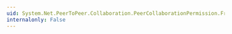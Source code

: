 ```yaml
---
uid: System.Net.PeerToPeer.Collaboration.PeerCollaborationPermission.FromXml(System.Security.SecurityElement)
internalonly: False
---
```

